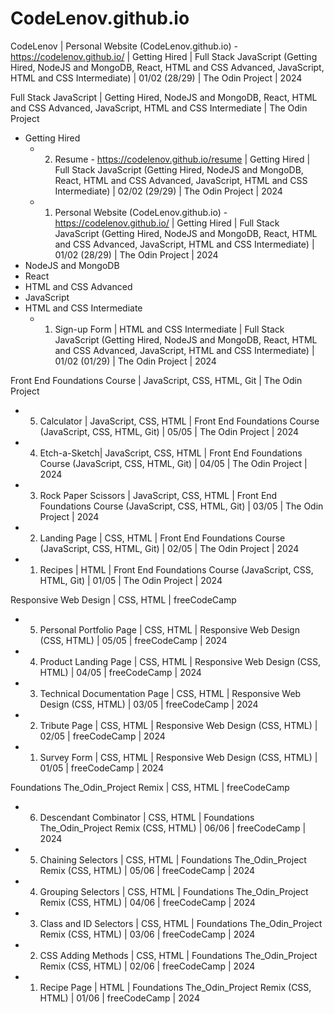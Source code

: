 # CodeLenov.github.io
CodeLenov | Personal Website (CodeLenov.github.io) - https://codelenov.github.io/ | Getting Hired | Full Stack JavaScript (Getting Hired, NodeJS and MongoDB, React, HTML and CSS Advanced, JavaScript, HTML and CSS Intermediate) | 01/02 (28/29) | The Odin Project | 2024

Full Stack JavaScript | Getting Hired, NodeJS and MongoDB, React, HTML and CSS Advanced, JavaScript, HTML and CSS Intermediate | The Odin Project
- Getting Hired
	- 2. Resume - https://codelenov.github.io/resume | Getting Hired | Full Stack JavaScript (Getting Hired, NodeJS and MongoDB, React, HTML and CSS Advanced, JavaScript, HTML and CSS Intermediate) | 02/02 (29/29) | The Odin Project | 2024
	- 1. Personal Website (CodeLenov.github.io) - https://codelenov.github.io/ | Getting Hired | Full Stack JavaScript (Getting Hired, NodeJS and MongoDB, React, HTML and CSS Advanced, JavaScript, HTML and CSS Intermediate) | 01/02 (28/29) | The Odin Project | 2024
- NodeJS and MongoDB
- React
- HTML and CSS Advanced
- JavaScript
- HTML and CSS Intermediate
	- 1. Sign-up Form | HTML and CSS Intermediate | Full Stack JavaScript (Getting Hired, NodeJS and MongoDB, React, HTML and CSS Advanced, JavaScript, HTML and CSS Intermediate) | 01/02 (01/29) | The Odin Project | 2024

Front End Foundations Course | JavaScript, CSS, HTML, Git | The Odin Project
-	5. Calculator | JavaScript, CSS, HTML | Front End Foundations Course (JavaScript, CSS, HTML, Git) | 05/05 | The Odin Project | 2024
-	4. Etch-a-Sketch| JavaScript, CSS, HTML | Front End Foundations Course (JavaScript, CSS, HTML, Git) | 04/05 | The Odin Project | 2024
-	3. Rock Paper Scissors | JavaScript, CSS, HTML | Front End Foundations Course (JavaScript, CSS, HTML, Git) | 03/05 | The Odin Project | 2024
-	2. Landing Page | CSS, HTML | Front End Foundations Course (JavaScript, CSS, HTML, Git) | 02/05 | The Odin Project | 2024
-	1. Recipes | HTML | Front End Foundations Course (JavaScript, CSS, HTML, Git) | 01/05 | The Odin Project | 2024

Responsive Web Design | CSS, HTML | freeCodeCamp
-	5. Personal Portfolio Page | CSS, HTML | Responsive Web Design (CSS, HTML) | 05/05 | freeCodeCamp | 2024
-	4. Product Landing Page | CSS, HTML | Responsive Web Design (CSS, HTML) | 04/05 | freeCodeCamp | 2024
-	3. Technical Documentation Page | CSS, HTML | Responsive Web Design (CSS, HTML) | 03/05 | freeCodeCamp | 2024
-	2. Tribute Page | CSS, HTML | Responsive Web Design (CSS, HTML) | 02/05 | freeCodeCamp | 2024
-	1. Survey Form | CSS, HTML | Responsive Web Design (CSS, HTML) | 01/05 | freeCodeCamp | 2024

Foundations The_Odin_Project Remix | CSS, HTML | freeCodeCamp
-	6. Descendant Combinator | CSS, HTML | Foundations The_Odin_Project Remix (CSS, HTML) | 06/06 | freeCodeCamp | 2024
-	5. Chaining Selectors | CSS, HTML | Foundations The_Odin_Project Remix (CSS, HTML) | 05/06 | freeCodeCamp | 2024
-	4. Grouping Selectors | CSS, HTML | Foundations The_Odin_Project Remix (CSS, HTML) | 04/06 | freeCodeCamp | 2024
-	3. Class and ID Selectors | CSS, HTML | Foundations The_Odin_Project Remix (CSS, HTML) | 03/06 | freeCodeCamp | 2024
-	2. CSS Adding Methods | CSS, HTML | Foundations The_Odin_Project Remix (CSS, HTML) | 02/06 | freeCodeCamp | 2024
-	1. Recipe Page | HTML | Foundations The_Odin_Project Remix (CSS, HTML) | 01/06 | freeCodeCamp | 2024
